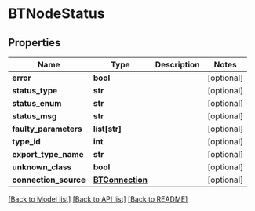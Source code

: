 # BTNodeStatus

## Properties
Name | Type | Description | Notes
------------ | ------------- | ------------- | -------------
**error** | **bool** |  | [optional] 
**status_type** | **str** |  | [optional] 
**status_enum** | **str** |  | [optional] 
**status_msg** | **str** |  | [optional] 
**faulty_parameters** | **list[str]** |  | [optional] 
**type_id** | **int** |  | [optional] 
**export_type_name** | **str** |  | [optional] 
**unknown_class** | **bool** |  | [optional] 
**connection_source** | [**BTConnection**](BTConnection.md) |  | [optional] 

[[Back to Model list]](../README.md#documentation-for-models) [[Back to API list]](../README.md#documentation-for-api-endpoints) [[Back to README]](../README.md)


